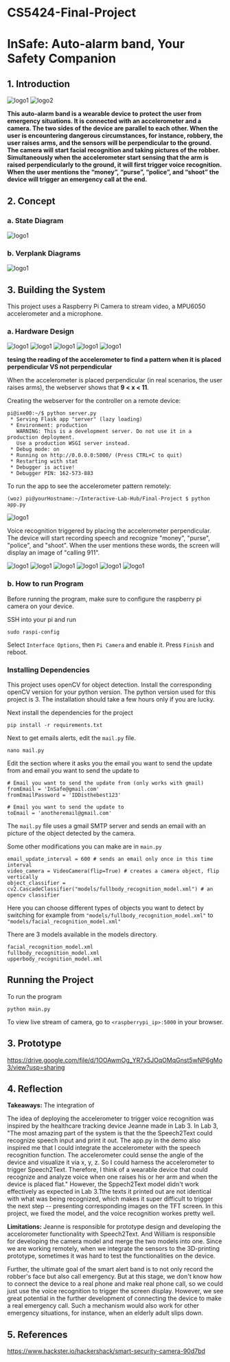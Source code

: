 # CS5424-Final-Project
# InSafe: Auto-alarm band, Your Safety Companion
## 1. Introduction

![logo1](https://github.com/williamzhang012998/CS5424-Final-Project/blob/main/logo1.png)
![logo2](https://github.com/williamzhang012998/CS5424-Final-Project/blob/main/logo2.png)

**This auto-alarm band is a wearable device to protect the user from emergency situations. It is connected with an accelerometer and a camera. The two sides of the device are parallel to each other. When the user is encountering dangerous circumstances, for instance, robbery, the user raises arms, and the sensors will be perpendicular to the ground. The camera will start facial recognition and taking pictures of the robber. Simultaneously when the accelerometer start sensing that the arm is raised perpendicularly to the ground, it will first trigger voice recognition. When the user mentions the “money”, “purse”, “police”, and “shoot” the device will trigger an emergency call at the end.**

## 2. Concept

### a. State Diagram

![logo1](https://github.com/williamzhang012998/CS5424-Final-Project/blob/main/state%20diagram.jpg)

### b. Verplank Diagrams

![logo1](https://github.com/williamzhang012998/CS5424-Final-Project/blob/main/verplank%20diagram.jpg)

## 3. Building the System

This project uses a Raspberry Pi Camera to stream video, a MPU6050 accelerometer and a microphone. 

### a. Hardware Design

![logo1](https://github.com/williamzhang012998/CS5424-Final-Project/blob/main/wearable0.jpg)
![logo1](https://github.com/williamzhang012998/CS5424-Final-Project/blob/main/wearable.jpg)
![logo1](https://github.com/williamzhang012998/CS5424-Final-Project/blob/main/wearable1.jpg)
![logo1](https://github.com/williamzhang012998/CS5424-Final-Project/blob/main/wearable2.jpg)
![logo1](https://github.com/williamzhang012998/CS5424-Final-Project/blob/main/wearable3.jpg)

**tesing the reading of the accelerometer to find a pattern when it is placed perpendicular VS not perpendicular**

When the accelerometer is placed perpendicular (in real scenarios, the user raises arms), the webserver shows that **9 < x < 11**.

Creating the webserver for the controller on a remote device:
```
pi@ixe00:~/$ python server.py
 * Serving Flask app "server" (lazy loading)
 * Environment: production
   WARNING: This is a development server. Do not use it in a production deployment.
   Use a production WSGI server instead.
 * Debug mode: on
 * Running on http://0.0.0.0:5000/ (Press CTRL+C to quit)
 * Restarting with stat
 * Debugger is active!
 * Debugger PIN: 162-573-883
```

To run the app to see the accelerometer pattern remotely:

`(woz) pi@yourHostname:~/Interactive-Lab-Hub/Final-Project $ python app.py`

![logo1](https://github.com/williamzhang012998/CS5424-Final-Project/blob/main/accelerometer0.jpg)

Voice recognition triggered by placing the accelerometer perpendicular. The device will start recording speech and recognize "money", "purse", "police", and "shoot". When the user mentions these words, the screen will display an image of "calling 911".

![logo1](https://github.com/williamzhang012998/CS5424-Final-Project/blob/main/accelerometer1.jpg)
![logo1](https://github.com/williamzhang012998/CS5424-Final-Project/blob/main/accelerometer2.jpg)
![logo1](https://github.com/williamzhang012998/CS5424-Final-Project/blob/main/accelerometer3.jpg)
![logo1](https://github.com/williamzhang012998/CS5424-Final-Project/blob/main/accelerometer4.jpg)
![logo1](https://github.com/williamzhang012998/CS5424-Final-Project/blob/main/accelerometer5.jpg)
![logo1](https://github.com/williamzhang012998/CS5424-Final-Project/blob/main/accelerometer6.jpg)

### b. How to run Program

Before running the program, make sure to configure the raspberry pi camera on your device.

SSH into your pi and run

```
sudo raspi-config
```

Select `Interface Options`, then `Pi Camera` and enable it. Press `Finish` and reboot.

### Installing Dependencies

This project uses openCV for object detection. Install the corresponding openCV version for your python version. The python version used for this project is 3. The installation should take a few hours only if you are lucky.

Next install the dependencies for the project

```
pip install -r requirements.txt
```

Next to get emails alerts, edit the `mail.py` file.

```
nano mail.py
```

Edit the section where it asks you the email you want to send the update from and email you want to send the update to

```
# Email you want to send the update from (only works with gmail)
fromEmail = 'InSafe@gmail.com'
fromEmailPassword = 'IDDisthebest123'

# Email you want to send the update to
toEmail = 'anotheremail@gmail.com'
```

The `mail.py` file uses a gmail SMTP server and sends an email with an picture of the object detected by the camera. 

Some other modifications you can make are in `main.py`


```
email_update_interval = 600 # sends an email only once in this time interval
video_camera = VideoCamera(flip=True) # creates a camera object, flip vertically
object_classifier = cv2.CascadeClassifier("models/fullbody_recognition_model.xml") # an opencv classifier
```

Here you can choose different types of objects you want to detect by switching for example from `"models/fullbody_recognition_model.xml"` to `"models/facial_recognition_model.xml"`

There are 3 models available in the models directory.

```
facial_recognition_model.xml
fullbody_recognition_model.xml
upperbody_recognition_model.xml
```

## Running the Project

To run the program

```
python main.py
```
To view live stream of camera, go to `<raspberrypi_ip>:5000` in your browser.

## 3. Prototype

https://drive.google.com/file/d/1OOAwmOg_YR7x5JOqOMqGnst5wNP6gMo3/view?usp=sharing

## 4. Reflection

**Takeaways:**
The integration of

The idea of deploying the accelerometer to trigger voice recognition was inspired by the healthcare tracking device Jeanne made in Lab 3. In Lab 3, "The most amazing part of the system is that the the Speech2Text could recognize speech input and print it out. The app.py in the demo also inspired me that I could integrate the accelerometer with the speech recognition function. The accelerometer could sense the angle of the device and visualize it via x, y, z. So I could harness the accelerometer to trigger Speech2Text. Therefore, I think of a wearable device that could recognize and analyze voice when one raises his or her arm and when the device is placed flat." However, the Sppech2Text model didn't work effectively as expected in Lab 3.Tthe texts it printed out are not identical with what was being recognized, which makes it super difficult to trigger the next step -- presenting corresponding images on the TFT screen. In this project, we fixed the model, and the voice recognition workes pretty well.

**Limitations:**
Jeanne is responsible for prototype design and developing the accelorometer functionality with Speech2Text. And William is responsible for developing the camera model and merge the two models into one. Since we are working remotely, when we integrate the sensors to the 3D-printing prototype, sometimes it was hard to test the functionalities on the device.

Further, the ultimate goal of the smart alert band is to not only record the robber's face but also call emergency. But at this stage, we don't know how to connect the device to a real phone and make real phone call, so we could just use the voice recognition to trigger the screen display. However, we see great potential in the further development of connecting the device to make a real emergency call. Such a mechanism would also work for other emergency situations, for instance, when an elderly adult slips down.

## 5. References

https://www.hackster.io/hackershack/smart-security-camera-90d7bd
